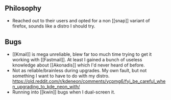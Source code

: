 ## Philosophy
- Reached out to their users and opted for a non [[snap]] variant of firefox, sounds like a distro I should try.

## Bugs
- [[Kmail]] is mega unreliable, blew far too much time trying to get it working with [[Fastmail]]. At least I gained a bunch of useless knowledge about [[Akonadis]] which I'd never heard of before.
- Not as reliable/brainless during upgrades. My own fault, but not something I want to have to do with my distro. https://old.reddit.com/r/kdeneon/comments/ycpmg6/fyi_be_careful_when_upgrading_to_kde_neon_with/
- Running into [[kwin]] bugs when I dual-screen it.